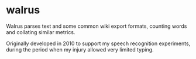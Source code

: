 walrus
======

Walrus parses text and some common wiki export formats, counting words and collating similar metrics.

Originally developed in 2010 to support my speech recognition experiments, during the period when my injury allowed very limited typing.
